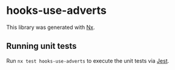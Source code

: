 # hooks-use-adverts

This library was generated with [Nx](https://nx.dev).

## Running unit tests

Run `nx test hooks-use-adverts` to execute the unit tests via [Jest](https://jestjs.io).
